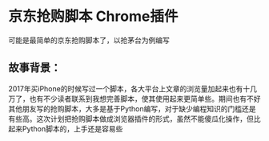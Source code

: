 # 京东抢购脚本 Chrome插件
可能是最简单的京东抢购脚本了，以抢茅台为例编写

## 故事背景：
2017年买iPhone的时候写过一个脚本，各大平台上文章的浏览量加起来也有十几万了，也有不少读者联系到我想完善脚本，使其使用起来更简单些。期间也有不好其他朋友写的抢购脚本，大多是基于Python编写，对于缺少编程知识的门槛还是有些高。这次计划把抢购脚本做成浏览器插件的形式，虽然不能傻瓜化操作，但比起来Python脚本的，上手还是容易些
